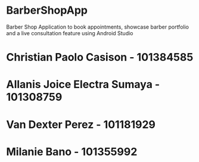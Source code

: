 # BarberShopApp

Barber Shop Application to book appointments, showcase barber portfolio and a live consultation feature using Android Studio

# Christian Paolo Casison - 101384585

# Allanis Joice Electra Sumaya - 101308759

# Van Dexter Perez - 101181929

# Milanie Bano - 101355992




